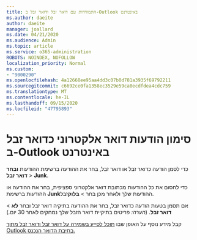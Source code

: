 ```yaml
---
title: התמודדות עם דואר זבל ודואר זבל ב-Outlook באינטרנט
ms.author: daeite
author: daeite
manager: joallard
ms.date: 04/21/2020
ms.audience: Admin
ms.topic: article
ms.service: o365-administration
ROBOTS: NOINDEX, NOFOLLOW
localization_priority: Normal
ms.custom:
- "9000290"
ms.openlocfilehash: 4a12668ee95aa4dd3c07b0d781a3935f69792211
ms.sourcegitcommit: c6692ce0fa1358ec3529e59ca0ecdfdea4cdc759
ms.translationtype: MT
ms.contentlocale: he-IL
ms.lasthandoff: 09/15/2020
ms.locfileid: "47795893"
---
```

# <a name="mark-email-messages-as-junk-in-outlook-on-the-web"></a>סימון הודעות דואר אלקטרוני כדואר זבל ב-Outlook באינטרנט

כדי לסמן הודעה כדואר זבל או דואר זבל, בחר את ההודעה ברשימת ההודעות **ובחר דואר זבל**  >  **Junk**.

כדי לחסום את כל ההודעות מכתובת דואר אלקטרוני ספציפית, בחר את ההודעה או ההודעות ברשימת **Junk**ההודעות שלך ולאחר מכן בחר  >  **בלוק**זבל.

אם תסמן בטעות הודעה כדואר זבל, בחר את ההודעה בתיקיה דואר זבל ובחר **לא**  >  **דואר זבל**. (*הערה:* פריטים בתיקיית דואר הזבל שלך נמחקים לאחר 30 יום.)

קבל מידע נוסף על האופן שבו [תוכל לסייע בשמירה על דואר זבל ודואר זבל מתוך Outlook בתיבת הדואר הנכנס.](https://support.office.com/article/db786e79-54e2-40cc-904f-d89d57b7f41d)